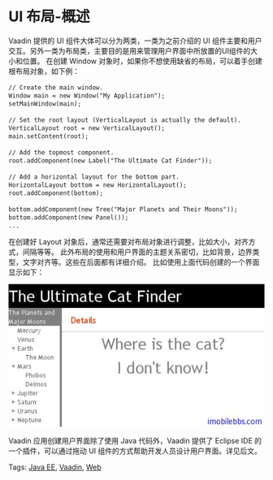 # UI 布局-概述

Vaadin 提供的 UI 组件大体可以分为两类，一类为之前介绍的 UI 组件主要和用户交互。另外一类为布局类，主要目的是用来管理用户界面中所放置的UI组件的大小和位置。
在创建 Window 对象时，如果你不想使用缺省的布局，可以着手创建根布局对象，如下例：

```
// Create the main window.
Window main = new Window("My Application");
setMainWindow(main);
 
// Set the root layout (VerticalLayout is actually the default).
VerticalLayout root = new VerticalLayout();
main.setContent(root);
 
// Add the topmost component.
root.addComponent(new Label("The Ultimate Cat Finder"));
 
// Add a horizontal layout for the bottom part.
HorizontalLayout bottom = new HorizontalLayout();
root.addComponent(bottom);
 
bottom.addComponent(new Tree("Major Planets and Their Moons"));
bottom.addComponent(new Panel());
...
```

在创建好 Layout 对象后，通常还需要对布局对象进行调整，比如大小，对齐方式，间隔等等。
此外布局的使用和用户界面的主题关系密切，比如背景，边界类型，文字对齐等。这些在后面都有详细介绍。
比如使用上面代码创建的一个界面显示如下：

![](images/71.png)

Vaadin 应用创建用户界面除了使用 Java 代码外，Vaadin 提供了 Eclipse IDE 的一个插件，可以通过拖动 UI 组件的方式帮助开发人员设计用户界面。详见后文。

Tags: [Java EE](http://www.imobilebbs.com/wordpress/archives/tag/java-ee), [Vaadin](http://www.imobilebbs.com/wordpress/archives/tag/vaadin), [Web](http://www.imobilebbs.com/wordpress/archives/tag/web)